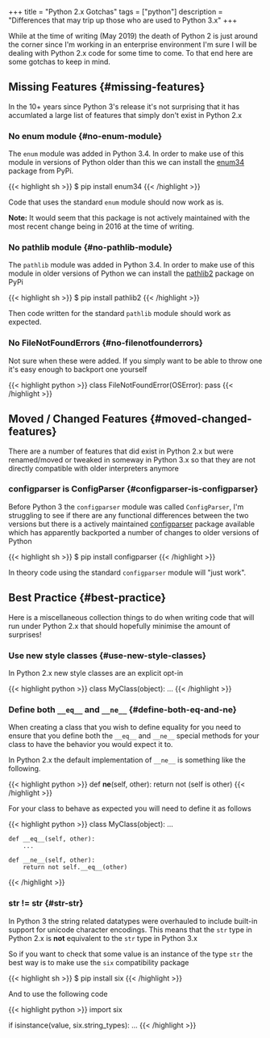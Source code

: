 +++
title = "Python 2.x Gotchas"
tags = ["python"]
description = "Differences that may trip up those who are used to Python 3.x"
+++

While at the time of writing (May 2019) the death of Python 2 is just around the
corner since I'm working in an enterprise environment I'm sure I will be dealing
with Python 2.x code for some time to come. To that end here are some gotchas to
keep in mind.


## Missing Features {#missing-features}

In the 10+ years since Python 3's release it's not surprising that it has
accumlated a large list of features that simply don't exist in Python 2.x


### No enum module {#no-enum-module}

The `enum` module was added in Python 3.4. In order to make use of this module
in versions of Python older than this we can install the [enum34](https://pypi.org/project/enum34/) package from
PyPi.

{{< highlight sh >}}
$ pip install enum34
{{< /highlight >}}

Code that uses the standard `enum` module should now work as is.

**Note:** It would seem that this package is not actively maintained with the most
 recent change being in 2016 at the time of writing.


### No pathlib module {#no-pathlib-module}

The `pathlib` module was added in Python 3.4. In order to make use of this
module in older versions of Python we can install the [pathlib2](https://pypi.org/project/pathlib2/) package on PyPi

{{< highlight sh >}}
$ pip install pathlib2
{{< /highlight >}}

Then code written for the standard `pathlib` module should work as expected.


### No FileNotFoundErrors {#no-filenotfounderrors}

Not sure when these were added. If you simply want to be able to throw one it's
easy enough to backport one yourself

{{< highlight python >}}
class FileNotFoundError(OSError):
    pass
{{< /highlight >}}


## Moved / Changed Features {#moved-changed-features}

There are a number of features that did exist in Python 2.x but were
renamed/moved or tweaked in someway in Python 3.x so that they are not directly
compatible with older interpreters anymore


### configparser is ConfigParser {#configparser-is-configparser}

Before Python 3 the `configparser` module was called `ConfigParser`, I'm
struggling to see if there are any functional differences between the two
versions but there is a actively maintained [configparser](https://pypi.org/project/configparser/) package available which
has apparently backported a number of changes to older versions of Python

{{< highlight sh >}}
$ pip install configparser
{{< /highlight >}}

In theory code using the standard `configparser` module will "just work".


## Best Practice {#best-practice}

Here is a miscellaneous collection things to do when writing code that will run
under Python 2.x that should hopefully minimise the amount of surprises!


### Use new style classes {#use-new-style-classes}

In Python 2.x new style classes are an explicit opt-in

{{< highlight python >}}
class MyClass(object):
    ...
{{< /highlight >}}


### Define both `__eq__` and `__ne__` {#define-both-eq-and-ne}

When creating a class that you wish to define equality for you need to ensure
that you define both the `__eq__` and `__ne__` special methods for your class to
have the behavior you would expect it to.

In Python 2.x the default implementation of `__ne__` is something like the
following.

{{< highlight python >}}
def __ne__(self, other):
    return not (self is other)
{{< /highlight >}}

For your class to behave as expected you will need to define it as follows

{{< highlight python >}}
class MyClass(object):
    ...

    def __eq__(self, other):
        ...

    def __ne__(self, other):
        return not self.__eq__(other)
{{< /highlight >}}


### str != str {#str-str}

In Python 3 the string related datatypes were overhauled to include built-in
support for unicode character encodings. This means that the `str` type in
Python 2.x is **not** equivalent to the `str` type in Python 3.x

So if you want to check that some value is an instance of the type `str` the
best way is to make use the `six` compatibility package

{{< highlight sh >}}
$ pip install six
{{< /highlight >}}

And to use the following code

{{< highlight python >}}
import six

if isinstance(value, six.string_types):
    ...
{{< /highlight >}}